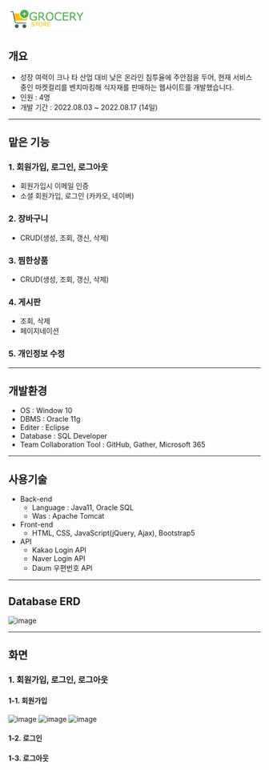 # <img width="150" src="https://github.com/Hyunneung/FreshKurly/blob/main/Fresh_Kurly/src/main/webapp/assets/image/logo/logo.png">


## 개요
* 성장 여력이 크나 타 산업 대비 낮은 온라인 침투율에 주안점을 두어, 현재 서비스 중인 마켓컬리를 벤치마킹해 식자재를 판매하는 웹사이트를 개발했습니다.
* 인원 : 4명
* 개발 기간 : 2022.08.03 ~ 2022.08.17 (14일)

---
## 맡은 기능
### 1. 회원가입, 로그인, 로그아웃
  - 회원가입시 이메일 인증
  - 소셜 회원가입, 로그인 (카카오, 네이버)
### 2. 장바구니
  - CRUD(생성, 조회, 갱신, 삭제)
### 3. 찜한상품
  - CRUD(생성, 조회, 갱신, 삭제)
### 4. 게시판
  - 조회, 삭제
  - 페이지네이션
### 5. 개인정보 수정

---
## 개발환경
* OS : Window 10
* DBMS : Oracle 11g
* Editer : Eclipse
* Database : SQL Developer
* Team Collaboration Tool : GitHub, Gather, Microsoft 365


---
## 사용기술
- Back-end
  - Language : Java11, Oracle SQL
  - Was : Apache Tomcat
- Front-end
  - HTML, CSS, JavaScript(jQuery, Ajax), Bootstrap5
- API
  - Kakao Login API
  - Naver Login API
  - Daum 우편번호 API

---
## Database ERD
![image](https://user-images.githubusercontent.com/104151569/193616223-247a3400-48a6-415b-b716-68ee9c2bc643.png)

---
## 화면
### 1. 회원가입, 로그인, 로그아웃
#### 1-1. 회원가입
![image](https://user-images.githubusercontent.com/104151569/193631006-ecaedf53-dab6-4c09-a855-80ca570773f1.png)
![image](https://user-images.githubusercontent.com/104151569/193631026-b375af07-046c-43d8-8e1d-9bfb123ca040.png)
![image](https://user-images.githubusercontent.com/104151569/193631039-0de1ece8-cf71-472b-85df-475085cce5d9.png)

#### 1-2. 로그인

#### 1-3. 로그아웃



